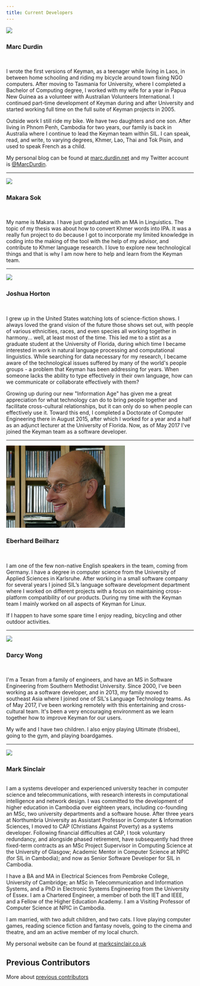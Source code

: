 ```yaml
---
title: Current Developers
---
```


![](https://github.com/mcdurdin.png?size=240)

### Marc Durdin
<br/>

I wrote the first versions of Keyman, as a teenager while living in Laos, in between home schooling and riding my
bicycle around town fixing NGO computers. After moving to Tasmania for University, where I completed a Bachelor of
Computing degree, I worked with my wife for a year in Papua New Guinea as a volunteer with Australian Volunteers
International. I continued part-time development of Keyman during and after University and started working full time
on the full suite of Keyman projects in 2005.


Outside work I still ride my bike. We have two daughters and one son. After living in Phnom Penh, Cambodia
for two years, our family is back in Australia where I continue to lead the Keyman team within SIL.
I can speak, read, and write, to varying degrees, Khmer, Lao, Thai and Tok Pisin, and used to speak French as a child.

My personal blog can be found at [marc.durdin.net](https://marc.durdin.net/) and my Twitter account is
[@MarcDurdin](https://www.twitter.com/MarcDurdin).

----

![](https://github.com/makarasok.png?size=240)

### Makara Sok
<br/>

My name is Makara. I have just graduated with an MA in Linguistics. The topic of my thesis was about how to convert
Khmer words into IPA. It was a really fun project to do because I got to incorporate my limited knowledge in coding
into the making of the tool with the help of my advisor, and contribute to Khmer language research. I love to explore
new technological things and that is why I am now here to help and learn from the Keyman team.

----

![](https://github.com/jahorton.png?size=240)

### Joshua Horton
<br/>

I grew up in the United States watching lots of science-fiction shows. I always loved the grand vision of the future
those shows set out, with people of various ethnicities, races, and even species all working together in harmony...
well, at least most of the time. This led me to a stint as a graduate student at the University of Florida, during
which time I became interested in work in natural language processing and computational linguistics. While searching
for data necessary for my research, I became aware of the technological issues suffered by many of the world's people
groups - a problem that Keyman has been addressing for years. When someone lacks the ability to type effectively in
their own language, how can we communicate or collaborate effectively with them?

Growing up during our new "Information Age" has given me a great appreciation for what technology can do to bring
people together and facilitate cross-cultural relationships, but it can only do so when people can effectively use it.
Toward this end, I completed a Doctorate of Computer Engineering there in August 2015, after which I worked for a
year and a half as an adjunct lecturer at the University of Florida. Now, as of May 2017 I've joined the Keyman team
as a software developer.

----

![](/cdn/dev/img/eberhard.png)

### Eberhard Beilharz
<br/>

I am one of the few non-native English speakers in the team, coming from
Germany. I have a degree in computer science from the University of Applied Sciences in
Karlsruhe. After working in a small software company for several years I joined SIL’s
language software development department where I worked on different projects with a focus on
maintaining cross-platform compatibility of our products. During my time with the Keyman team
I mainly worked on all aspects of Keyman for Linux.


If I happen to have some spare time I enjoy reading, bicycling and other outdoor activities.

----

![](https://github.com/darcywong00.png?size=240)

### Darcy Wong
<br/>

I'm a Texan from a family of engineers, and have an MS in Software Engineering from Southern Methodist University.
Since 2000, I've been working as a software developer, and in 2013, my family moved to southeast Asia where I
joined one of SIL's Language Technology teams. As of May 2017, I've been working remotely with this entertaining and
cross-cultural team. It's been a very encouraging environment as we learn together how to improve Keyman for
our users.


My wife and I have two children. I also enjoy playing Ultimate (frisbee), going to the gym, and playing boardgames.

----

![](https://github.com/markcsinclair.png?size=240)

### Mark Sinclair
<br/>
I am a systems developer and experienced university teacher in computer science and telecommunications, with research interests in computational intelligence and network design. I was committed to the development of higher education in Cambodia over eighteen years, including co-founding an MSc, two university departments and a software house.  After three years at Northumbria University as Assistant Professor in Computer & Information Sciences, I moved to CAP (Christians Against Poverty) as a systems developer.  Following financial difficulties at CAP, I took voluntary redundancy, and alongside phased retirement, have subsequently had three fixed-term contracts as an MSc Project Supervisor in Computing Science at the University of Glasgow; Academic Mentor in Computer Science at NPIC (for SIL in Cambodia); and now as Senior Software Developer for SIL in Cambodia.

I have a BA and MA in Electrical Sciences from Pembroke College, University of Cambridge; an MSc in Telecommunication and Information Systems, and a PhD in Electronic Systems Engineering from the University of Essex.  I am a Chartered Engineer, a member of both the IET and IEEE, and a Fellow of the Higher Education Academy.  I am a Visiting Professor of Computer Science at NPIC in Cambodia.

I am married, with two adult children, and two cats.  I love playing computer games, reading science fiction and fantasy novels, going to the cinema and theatre, and am an active member of my local church.

My personal website can be found at [markcsinclair.co.uk](https://markcsinclair.co.uk/)

## Previous Contributors

More about [previous contributors](./previous)